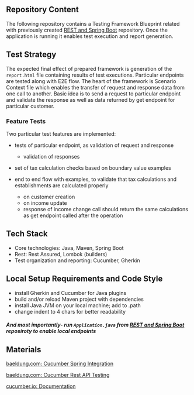 ## Repository Content

The following repository contains a Testing Framework Blueprint related with previously created [REST and Spring
Boot](https://github.com/mwstyczynski/REST-and-Spring-Boot) repository. Once the application is running it enables test
execution and report generation.

## Test Strategy

The expected final effect of prepared framework is generation of the `report.html` file containing results of test executions.
Particular endpoints are tested along with E2E flow. The heart of the framework is Scenario Context file which enables
the transfer of request and response data from one call to another. Basic idea is to send a request to particular
endpoint and validate the response as well as data returned by get endpoint for particular customer.

### Feature Tests

Two particular test features are implemented:

- tests of particular endpoint, as validation of request and response
    - validation of responses
- set of tax calculation checks based on boundary value examples 
- end to end flow with examples, to validate that tax calculations and establishments are calculated properly
    - on customer creation
    - on income update

    + response of income change call should return the same calculations as get endpoint called after the operation


## Tech Stack

* Core technologies: Java, Maven, Spring Boot
* Rest:   Rest Assured, Lombok (builders)
* Test organization and reporting: Cucumber, Gherkin

## Local Setup Requirements and Code Style

- install Gherkin and Cucumber for Java plugins
- build and/or reload Maven project with dependencies
- install Java JVM on your local machine; add to .path
- change indent to 4 chars for better readability
 ##### And most importantly- run `Application.java` from [REST and Spring Boot](https://github.com/mwstyczynski/REST-and-Spring-Boot) reposiroty to enable local endpoints


## Materials
[baeldung.com: Cucumber Spring Integration](https://www.baeldung.com/cucumber-spring-integration)

[baeldung.com: Cucumber Rest API Testing](https://www.baeldung.com/cucumber-rest-api-testing)

[cucumber.io: Documentation](https://cucumber.io/)
